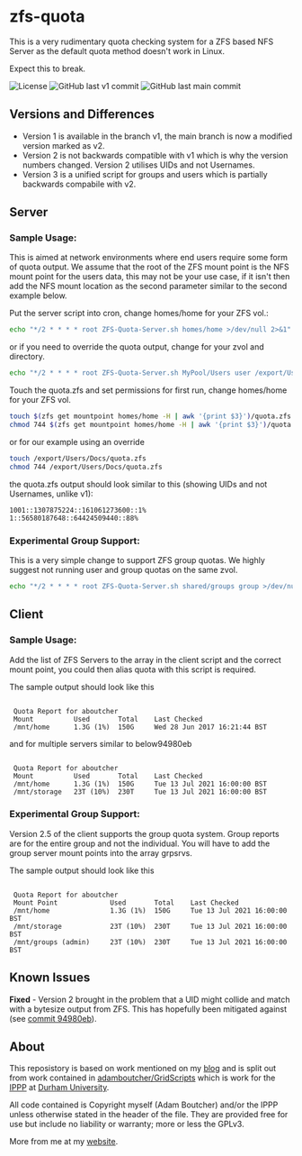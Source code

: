 # zfs-quota
This is a very rudimentary quota checking system for a ZFS based NFS Server as the default quota method doesn't work in Linux.

Expect this to break.

![License](https://img.shields.io/github/license/adamboutcher/zfs-quota?color=green&label=License&logoColor=white) ![GitHub last v1 commit](https://img.shields.io/github/last-commit/adamboutcher/zfs-quota/v1?label=Last%20v1%20Commit&logo=github&logoColor=white) ![GitHub last main commit](https://img.shields.io/github/last-commit/adamboutcher/zfs-quota/main?label=Last%20v2%20Commit&logo=github&logoColor=white)

## Versions and Differences
- Version 1 is available in the branch v1, the main branch is now a modified version marked as v2.
- Version 2 is not backwards compatible with v1 which is why the version numbers changed. Version 2 utilises UIDs and not Usernames.
- Version 3 is a unified script for groups and users which is partially backwards compabile with v2.

## Server
### Sample Usage:
This is aimed at network environments where end users require some form of quota output.
We assume that the root of the ZFS mount point is the NFS mount point for the users data, this may not be your use case, if it isn't then add the NFS mount location as the second parameter similar to the second example below.

Put the server script into cron, change homes/home for your ZFS vol.:
```bash
echo "*/2 * * * * root ZFS-Quota-Server.sh homes/home >/dev/null 2>&1" >> /etc/cron.d/zfs-quota
```
or if you need to override the quota output, change for your zvol and directory.
```bash
echo "*/2 * * * * root ZFS-Quota-Server.sh MyPool/Users user /export/Users/Docs >/dev/null 2>&1" >> /etc/cron.d/zfs-quota
```

Touch the quota.zfs and set permissions for first run, change homes/home for your ZFS vol.
```bash
touch $(zfs get mountpoint homes/home -H | awk '{print $3}')/quota.zfs
chmod 744 $(zfs get mountpoint homes/home -H | awk '{print $3}')/quota.zfs
```
or for our example using an override
```bash
touch /export/Users/Docs/quota.zfs
chmod 744 /export/Users/Docs/quota.zfs
```

the quota.zfs output should look similar to this (showing UIDs and not Usernames, unlike v1):
```
1001::1307875224::161061273600::1%
1::56580187648::64424509440::88%
```
### Experimental Group Support:
This is a very simple change to support ZFS group quotas. We highly suggest not running user and group quotas on the same zvol.
```bash
echo "*/2 * * * * root ZFS-Quota-Server.sh shared/groups group >/dev/null 2>&1" >> /etc/cron.d/zfs-quota
```

## Client
### Sample Usage:
Add the list of ZFS Servers to the array in the client script and the correct mount point, you could then alias quota with this script is required.

The sample output should look like this
```

 Quota Report for aboutcher
 Mount          Used       Total    Last Checked
 /mnt/home      1.3G (1%)  150G     Wed 28 Jun 2017 16:21:44 BST

```
and for multiple servers similar to below94980eb
```

 Quota Report for aboutcher
 Mount          Used       Total    Last Checked
 /mnt/home      1.3G (1%)  150G     Tue 13 Jul 2021 16:00:00 BST
 /mnt/storage   23T (10%)  230T     Tue 13 Jul 2021 16:00:00 BST

```
### Experimental Group Support:
Version 2.5 of the client supports the group quota system. Group reports are for the entire group and not the individual.
You will have to add the group server mount points into the array grpsrvs.

The sample output should look like this
```

 Quota Report for aboutcher
 Mount Point             Used       Total    Last Checked
 /mnt/home               1.3G (1%)  150G     Tue 13 Jul 2021 16:00:00 BST
 /mnt/storage            23T (10%)  230T     Tue 13 Jul 2021 16:00:00 BST
 /mnt/groups (admin)     23T (10%)  230T     Tue 13 Jul 2021 16:00:00 BST

```


## Known Issues
**Fixed** - Version 2 brought in the problem that a UID might collide and match with a bytesize output from ZFS. This has hopefully been mitigated against (see [commit 94980eb](https://github.com/adamboutcher/zfs-quota/commit/94980ebd455acc0d99e384bb116bd67def1ea45b)).

## About

This reposistory is based on work mentioned on my [blog](https://aboutcher.co.uk/2017/06/linux-zfs-quotas-hacked-solution/) and is split out from work contained in [adamboutcher/GridScripts](https://github.com/adamboutcher/Grid-Scripts) which is work for the [IPPP](https://www.ippp.dur.ac.uk) at [Durham University](https://www.dur.ac.uk).

All code contained is Copyright myself (Adam Boutcher) and/or the IPPP unless otherwise stated in the header of the file. They are provided free for use but include no liability or warranty; more or less the GPLv3.

More from me at my [website](http://www.aboutcher.co.uk).
